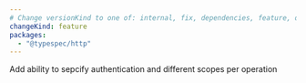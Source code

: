 ```yaml
---
# Change versionKind to one of: internal, fix, dependencies, feature, deprecation, breaking
changeKind: feature
packages:
  - "@typespec/http"
---
```


Add ability to sepcify authentication and different scopes per operation
